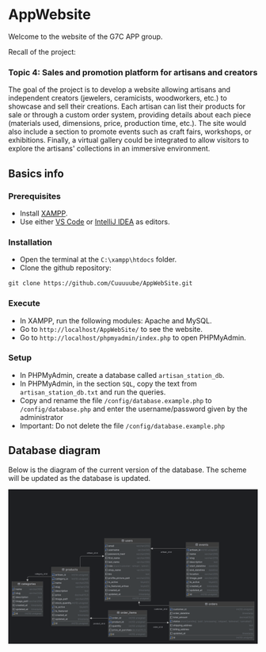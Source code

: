 # AppWebsite

Welcome to the website of the G7C APP group.

Recall of the project:

### Topic 4: Sales and promotion platform for artisans and creators

The goal of the project is to develop a website allowing artisans and independent creators (jewelers, ceramicists, woodworkers, etc.) to showcase and sell their creations.
Each artisan can list their products for sale or through a custom order system, providing details about each piece (materials used, dimensions, price, production time, etc.).
The site would also include a section to promote events such as craft fairs, workshops, or exhibitions.
Finally, a virtual gallery could be integrated to allow visitors to explore the artisans' collections in an immersive environment.

## Basics info

### Prerequisites

- Install [XAMPP](https://www.apachefriends.org/fr/index.html).
- Use either [VS Code](https://code.visualstudio.com) or [IntelliJ IDEA](https://www.jetbrains.com/idea/) as editors.

### Installation

- Open the terminal at the `C:\xampp\htdocs` folder.
- Clone the github repository:

```
git clone https://github.com/Cuuuuube/AppWebSite.git
```

### Execute

- In XAMPP, run the following modules: Apache and MySQL.
- Go to `http://localhost/AppWebSite/` to see the website.
- Go to `http://localhost/phpmyadmin/index.php` to open PHPMyAdmin.

### Setup

- In PHPMyAdmin, create a database called `artisan_station_db`.
- In PHPMyAdmin, in the section `SQL`, copy the text from `artisan_station_db.txt` and run the queries.
- Copy and rename the file `/config/database.example.php` to `/config/database.php` and enter the username/password given by the administrator
- Important: Do not delete the file `/config/database.example.php`

## Database diagram

Below is the diagram of the current version of the database. The scheme will be updated as the database is updated.

![](public/img/UMLclass.png)
